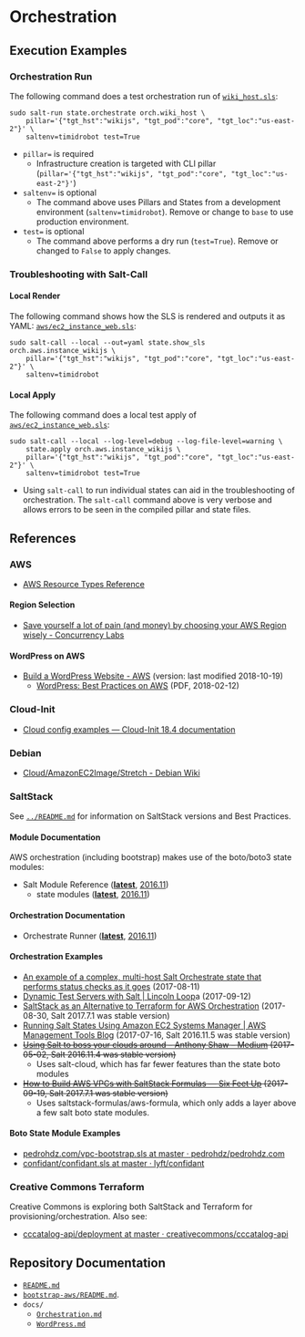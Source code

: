 # Orchestration


## Execution Examples


### Orchestration Run

The following command does a test orchestration run of
[`wiki_host.sls`](wiki_host.sls):
```shell
sudo salt-run state.orchestrate orch.wiki_host \
    pillar='{"tgt_hst":"wikijs", "tgt_pod":"core", "tgt_loc":"us-east-2"}' \
    saltenv=timidrobot test=True
```
- `pillar=` is required
  - Infrastructure creation is targeted with CLI pillar
    (`pillar='{"tgt_hst":"wikijs", "tgt_pod":"core", "tgt_loc":"us-east-2"}'`)
- `saltenv=` is optional
  - The command above uses Pillars and States from a development environment
    (`saltenv=timidrobot`). Remove or change to `base` to use production
    environment.
- `test=` is optional
  - The command above performs a dry run (`test=True`). Remove or changed to
    `False` to apply changes.


### Troubleshooting with Salt-Call


#### Local Render

The following command shows how the SLS is rendered and outputs it as YAML:
[`aws/ec2_instance_web.sls`](aws/ec2_instance_web.sls):
```shell
sudo salt-call --local --out=yaml state.show_sls orch.aws.instance_wikijs \
    pillar='{"tgt_hst":"wikijs", "tgt_pod":"core", "tgt_loc":"us-east-2"}' \
    saltenv=timidrobot
```


#### Local Apply

The following command does a local test apply of
[`aws/ec2_instance_web.sls`](aws/ec2_instance_web.sls):
```shell
sudo salt-call --local --log-level=debug --log-file-level=warning \
    state.apply orch.aws.instance_wikijs \
    pillar='{"tgt_hst":"wikijs", "tgt_pod":"core", "tgt_loc":"us-east-2"}' \
    saltenv=timidrobot test=True
```
- Using `salt-call` to run individual states can aid in the troubleshooting of
  orchestration. The `salt-call` command above is very verbose and allows
  errors to be seen in the compiled pillar and state files.


## References


### AWS

- [AWS Resource Types Reference](http://docs.aws.amazon.com/AWSCloudFormation/latest/UserGuide/aws-template-resource-type-ref.html)


#### Region Selection

- [Save yourself a lot of pain (and money) by choosing your AWS Region wisely - Concurrency Labs](https://www.concurrencylabs.com/blog/choose-your-aws-region-wisely/)


#### WordPress on AWS

- [Build a WordPress Website - AWS](https://aws.amazon.com/getting-started/projects/build-wordpress-website/) (version: last modified 2018-10-19)
  - [WordPress: Best Practices on AWS](https://d0.awsstatic.com/whitepapers/wordpress-best-practices-on-aws.pdf) (PDF, 2018-02-12)


### Cloud-Init

- [Cloud config examples — Cloud-Init 18.4 documentation](https://cloudinit.readthedocs.io/en/latest/topics/examples.html)


### Debian

- [Cloud/AmazonEC2Image/Stretch - Debian Wiki](https://wiki.debian.org/Cloud/AmazonEC2Image/Stretch)


### SaltStack

See [`../README.md`](../README.md) for information on SaltStack versions and
Best Practices.


#### Module Documentation

AWS orchestration (including bootstrap) makes use of the boto/boto3 state
modules:
- Salt Module Reference (**[latest][modulelatest]**, [2016.11][module2016])
  - state modules (**[latest][statelatest]**, [2016.11][state2016])


[modulelatest]: https://docs.saltstack.com/en/latest/ref/index.html
[module2016]: https://docs.saltstack.com/en/2016.11/ref/index.html
[statelatest]: https://docs.saltstack.com/en/latest/ref/states/all/index.html
[state2016]: https://docs.saltstack.com/en/2016.11/ref/states/all/index.html


#### Orchestration Documentation

- Orchestrate Runner (**[latest][orchlatest]**, [2016.11][orch2016])


[orchlatest]: https://docs.saltstack.com/en/latest/topics/orchestrate/orchestrate_runner.html
[orch2016]: https://docs.saltstack.com/en/2016.11/topics/orchestrate/orchestrate_runner.html


#### Orchestration Examples

- [An example of a complex, multi-host Salt Orchestrate state that performs status checks as it goes][statechecks] (2017-08-11)
- [Dynamic Test Servers with Salt | Lincoln Loop][lincoln]a (2017-09-12)
- [SaltStack as an Alternative to Terraform for AWS Orchestration][terraform]
  (2017-08-30, Salt 2017.7.1 was stable version)
- [Running Salt States Using Amazon EC2 Systems Manager | AWS Management Tools Blog][sysmgr] (2017-07-16, Salt 2016.11.5 was stable version)
- ~~[Using Salt to boss your clouds around – Anthony Shaw – Medium][boss]
  (2017-05-02, Salt 2016.11.4 was stable version)~~
  - Uses salt-cloud, which has far fewer features than the state boto modules
- ~~[How to Build AWS VPCs with SaltStack Formulas — Six Feet Up][sixfeet]
  (2017-09-19, Salt 2017.7.1 was stable version)~~
  - Uses saltstack-formulas/aws-formula, which only adds a layer above a few
    salt boto state modules.


[lincoln]:https://lincolnloop.com/blog/dynamic-test-servers-salt/
[statechecks]:https://gist.github.com/whiteinge/1bf3b1fa525c2e883b805f271ec6f7d7
[terraform]:https://eng.lyft.com/saltstack-as-an-alternative-to-terraform-for-aws-orchestration-cd2ceb06bf8c
[sysmgr]:https://aws.amazon.com/blogs/mt/running-salt-states-using-amazon-ec2-systems-manager/
[boss]:https://medium.com/@anthonypjshaw/using-salt-to-boss-your-clouds-around-de2edb2f793d
[sixfeet]:https://sixfeetup.com/blog/build-aws-vpc-with-saltstack


#### Boto State Module Examples

- [pedrohdz.com/vpc-bootstrap.sls at master · pedrohdz/pedrohdz.com][pedrohdz]
- [confidant/confidant.sls at master · lyft/confidant][confidant]


[pedrohdz]:https://github.com/pedrohdz/pedrohdz.com/blob/master/content/posts/DevOps/2016-10-14_managing-aws-vpc-saltstack/vpc-bootstrap.sls
[confidant]:https://github.com/lyft/confidant/blob/master/salt/orchestration/confidant.sls


### Creative Commons Terraform

Creative Commons is exploring both SaltStack and Terraform for
provisioning/orchestration. Also see:
- [cccatalog-api/deployment at master · creativecommons/cccatalog-api](https://github.com/creativecommons/cccatalog-api/tree/master/deployment)


## Repository Documentation

- [`README.md`](../README.md)
- [`bootstrap-aws/README.md`](../bootstrap-aws/README.md).
- `docs/`
  - [`Orchestration.md`](Orchestration.md)
  - [`WordPress.md`](WordPress.md)
